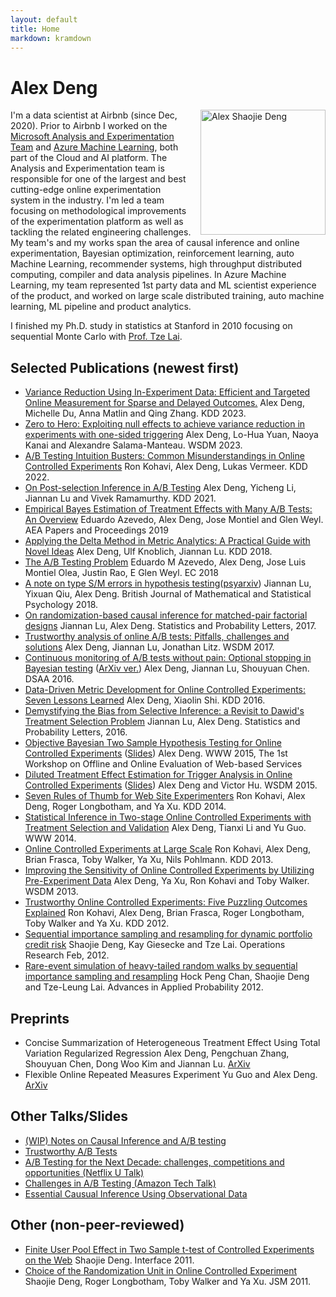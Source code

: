 ```yaml
---
layout: default
title: Home
markdown: kramdown
---
```



<h1>Alex Deng</h1>

<div style="float: right;padding-left:15px;">
  <img src="{{ site.baseurl }}public/profile2_mono_sq.jpg" alt="Alex Shaojie Deng" title="Alex Deng" width="200px"/>
</div>

I'm a data scientist at Airbnb (since Dec, 2020). Prior to Airbnb I worked on the [Microsoft Analysis and Experimentation Team](http://www.exp-platform.com) and [Azure Machine Learning](https://azure.github.io/azureml-web/), both part of the Cloud and AI platform. The Analysis and Experimentation team is responsible for one of the largest and best cutting-edge online experimentation system in the industry. I'm led a team focusing on methodological improvements of the experimentation platform as well as tackling the related engineering challenges. My team's and my works span the area of causal inference and online experimentation, Bayesian optimization, reinforcement learning, auto Machine Learning, recommender systems, high throughput distributed computing, compiler and data analysis pipelines. In Azure Machine Learning, my team represented 1st party data and ML scientist experience of the product, and worked on large scale distributed training, auto machine learning, ML pipeline and product analytics.

I finished my Ph.D. study in statistics at Stanford in 2010 focusing on sequential Monte Carlo with [Prof. Tze Lai](https://statistics.stanford.edu/people/tze-leung-lai).


## Selected Publications (newest first)
-   [Variance Reduction Using In-Experiment Data: Efficient and Targeted Online Measurement for Sparse and Delayed Outcomes.]({{site.baseurl}}public/files/kdd2034-inexp.pdf)
    Alex Deng, Michelle Du, Anna Matlin and Qing Zhang. KDD 2023.
-   [Zero to Hero: Exploiting null effects to achieve variance reduction in experiments with one-sided triggering](https://arxiv.org/abs/2112.13299)
    Alex Deng, Lo-Hua Yuan, Naoya Kanai and Alexandre Salama-Manteau. WSDM 2023.
-   [A/B Testing Intuition Busters: Common Misunderstandings in Online Controlled Experiments](https://bit.ly/ABTestingIntuitionBustersComment)
    Ron Kohavi, Alex Deng, Lukas Vermeer. KDD 2022.
-   [On Post-selection Inference in A/B Testing]({{site.baseurl}}public/files/PostSelectionKDD2021.pdf)
    Alex Deng, Yicheng Li, Jiannan Lu and Vivek Ramamurthy. KDD 2021.
-   [Empirical Bayes Estimation of Treatment Effects with Many A/B Tests: An Overview](http://www.joseluismontielolea.com/AEAPandP.pdf)
    Eduardo Azevedo, Alex Deng, Jose Montiel and Glen Weyl.  AEA Papers and Proceedings 2019
-   [Applying the Delta Method in Metric Analytics: A Practical Guide with Novel Ideas]({{site.baseurl}}public/files/kdd2018-dm.pdf)
    Alex Deng, Ulf Knoblich, Jiannan Lu. KDD 2018.
-   [The A/B Testing Problem](https://dl.acm.org/citation.cfm?id=3219204)
    Eduardo M Azevedo, Alex Deng, Jose Luis Montiel Olea, Justin Rao, E Glen Weyl. EC 2018
-   [A note on type S/M errors in hypothesis testing](https://onlinelibrary.wiley.com/doi/abs/10.1111/bmsp.12132)([psyarxiv](https://psyarxiv.com/n53zs/download?format=pdf))
    Jiannan Lu, Yixuan Qiu, Alex Deng. British Journal of Mathematical and Statistical Psychology 2018.
-   [On randomization-based causal inference for matched-pair
factorial designs]({{site.baseurl}}public/files/STAPRO_7848_final.pdf)
Jiannan Lu, Alex Deng. Statistics and Probability Letters, 2017.
-   [Trustworthy analysis of online A/B tests: Pitfalls, challenges and solutions]({{site.baseurl}}public/files/wsdm2017-rup.pdf)
    Alex Deng, Jiannan Lu, Jonathan Litz. WSDM 2017.
-   [Continuous monitoring of A/B tests without pain: Optional stopping in Bayesian testing]({{site.baseurl}}public/files/continuousMonitoring.pdf)  ([ArXiv ver.](http://arxiv.org/abs/1602.05549))
    Alex Deng, Jiannan Lu, Shouyuan Chen. DSAA 2016.
-   [Data-Driven Metric Development for Online Controlled Experiments: Seven Lessons Learned](http://www.kdd.org/kdd2016/papers/files/adf0853-dengA.pdf)
    Alex Deng, Xiaolin Shi. KDD 2016.
-   [Demystifying the Bias from Selective Inference: a Revisit to Dawid's Treatment Selection Problem]({{site.baseurl}}public/files/LuDeng2016SPL_final.pdf)
    Jiannan Lu, Alex Deng. Statistics and Probability Letters, 2016.
-   [Objective Bayesian Two Sample Hypothesis Testing for Online Controlled Experiments]({{site.baseurl}}public/files/BayesianAB.pdf) ([Slides]({{site.baseurl}}public/files/OBA.pdf))
    Alex Deng. WWW 2015, The 1st Workshop on Offline and Online Evaluation of Web-based Services
-   [Diluted Treatment Effect Estimation for Trigger Analysis in Online Controlled Experiments]({{site.baseurl}}public/files/wsdm2015-dilution.pdf) ([Slides]({{site.baseurl}}public/files/WSDM2015DilutionTalk.pdf))
    Alex Deng and Victor Hu. WSDM 2015.
-   [Seven Rules of Thumb for Web Site Experimenters](http://www.exp-platform.com/Pages/SevenRulesofThumbforWebSiteExperimenters.aspx)
    Ron Kohavi, Alex Deng, Roger Longbotham, and Ya Xu. KDD 2014.
-   [Statistical Inference in Two-stage Online Controlled Experiments with Treatment Selection and Validation](http://www.exp-platform.com/Documents/p609-deng.pdf)
    Alex Deng, Tianxi Li and Yu Guo. WWW 2014.
-   [Online Controlled Experiments at Large Scale](http://www.exp-platform.com/Pages/ControlledExperimentsAtLargeScale.aspx)
    Ron Kohavi, Alex Deng, Brian Frasca, Toby Walker, Ya Xu, Nils Pohlmann. KDD 2013.
-   [Improving the Sensitivity of Online Controlled Experiments by Utilizing Pre-Experiment Data](http://www.exp-platform.com/Pages/CUPED.aspx)
    Alex Deng, Ya Xu, Ron Kohavi and Toby Walker. WSDM 2013.
-   [Trustworthy Online Controlled Experiments: Five Puzzling Outcomes Explained](http://www.exp-platform.com/Pages/PuzzlingOutcomesExplained.aspx)
    Ron Kohavi, Alex Deng, Brian Frasca, Roger Longbotham, Toby Walker and Ya Xu. KDD 2012.
-   [Sequential importance sampling and resampling for dynamic portfolio credit risk](http://statweb.stanford.edu/~ckirby/lai/pubs/2011_SequentialImportance.pdf)
    Shaojie Deng, Kay Giesecke and Tze Lai. Operations Research Feb, 2012.
-   [Rare-event simulation of heavy-tailed random walks by sequential importance sampling and resampling](http://statweb.stanford.edu/~ckirby/lai/pubs/2012_Rare-EventSimulation.pdf)
    Hock Peng Chan, Shaojie Deng and Tze-Leung Lai. Advances in Applied Probability 2012.


## Preprints
-   Concise Summarization of Heterogeneous Treatment Effect Using Total Variation Regularized Regression
    Alex Deng, Pengchuan Zhang, Shouyuan Chen, Dong Woo Kim and Jiannan Lu. [ArXiv](https://arxiv.org/abs/1610.03917)
-   Flexible Online Repeated Measures Experiment
    Yu Guo and Alex Deng. [ArXiv](http://arxiv.org/abs/1501.00450)

## Other Talks/Slides
-   [(WIP) Notes on Causal Inference and A/B testing]({{site.baseurl}}causal/index.html)
-   [Trustworthy A/B Tests]({{site.baseurl}}public/files/ExpediaTestSummit.pdf)
-   [A/B Testing for the Next Decade: challenges, competitions and opportunities (Netflix U Talk)]({{site.baseurl}}public/files/NetflixUTalk.pdf)
-   [Challenges in A/B Testing (Amazon Tech Talk)]({{site.baseurl}}public/files/Amazon%20Tech%20Talk.pdf)
-   [Essential Causual Inference Using Observational Data](http://rpubs.com/alexdeng/EssentialDnA)


## Other (non-peer-reviewed)
-   [Finite User Pool Effect in Two Sample t-test of Controlled Experiments on the Web]({{site.baseurl}}public/files/interface2011-deng.pdf)
    Shaojie Deng. Interface 2011.
-   [Choice of the Randomization Unit in Online Controlled Experiment]({{site.baseurl}}public/files/jsm2011-deng.pdf)
    Shaojie Deng, Roger Longbotham, Toby Walker and Ya Xu. JSM 2011.




<!-- <div class="posts">
  {% for post in paginator.posts %}
  <div class="post">
    <h1 class="post-title">
      <a href="{{ post.url }}">
        {{ post.title }}
      </a>
    </h1>

    <span class="post-date">{{ post.date | date_to_string }}</span>

    {{ post.content }}
  </div>
  {% endfor %}
</div> -->

<!-- <div class="pagination">
  {% if paginator.next_page %}
    <a class="pagination-item older" href="{{ site.baseurl }}page{{paginator.next_page}}">Older</a>
  {% else %}
    <span class="pagination-item older">Older</span>
  {% endif %}
  {% if paginator.previous_page %}
    {% if paginator.page == 2 %}
      <a class="pagination-item newer" href="{{ site.baseurl }}">Newer</a>
    {% else %}
      <a class="pagination-item newer" href="{{ site.baseurl }}page{{paginator.previous_page}}">Newer</a>
    {% endif %}
  {% else %}
    <span class="pagination-item newer">Newer</span>
  {% endif %}
</div> -->

